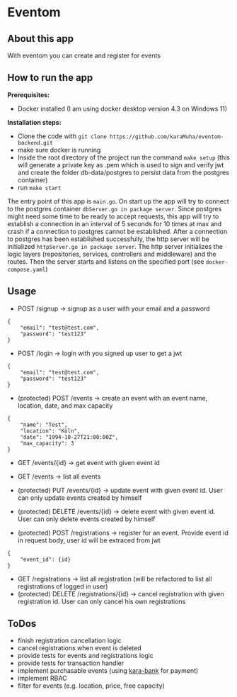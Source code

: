 # Eventom
## About this app
With eventom you can create and register for events
## How to run the app
**Prerequisites:**
- Docker installed (I am using docker desktop version 4.3 on Windows 11)

**Installation steps:**
- Clone the code with `git clone https://github.com/karaMuha/eventom-backend.git`
- make sure docker is running
- Inside the root directory of the project run the command `make setup` (this will generate a private key as .pem which is used to sign and verify jwt and create the folder db-data/postgres to persist data from the postgres container)
- run `make start`

The entry point of this app is `main.go`. On start up the app will try to connect to the postgres container `dbServer.go in package server`. Since postgres might need some time to be ready to accept requests, this app will try to establish a connection in an interval of 5 seconds for 10 times at max and crash if a connection to postgres cannot be established. After a connection to postgres has been established successfully, the http server will be initialized `httpServer.go in package server`. The http server initializes the logic layers (repositories, services, controllers and middleware) and the routes. Then the server starts and listens on the specified port (see `docker-compose.yaml`)

## Usage
- POST /signup -> signup as a user with your email and a password
```
{
    "email": "test@test.com",
    "password": "test123"
}
```
- POST /login -> login with you signed up user to get a jwt
```
{
    "email": "test@test.com",
    "password": "test123"
}
```
- (protected) POST /events -> create an event with an event name, location, date, and max capacity
```
{
    "name": "Test",
    "location": "Köln",
    "date": "1994-10-27T21:00:00Z",
    "max_capacity": 3
}
```
- GET /events/{id} -> get event with given event id
- GET /events -> list all events
- (protected) PUT /events/{id} -> update event with given event id. User can only update events created by himself
- (protected) DELETE /events/{id} -> delete event with given event id. User can only delete events created by himself

- (protected) POST /registrations -> register for an event. Provide event id in request body, user id will be extraced from jwt
```
{
    "event_id": {id}
}
```
- GET /registrations -> list all registration (will be refactored to list all registrations of logged in user)
- (protected) DELETE /registrations/{id} -> cancel registration with given registration id. User can only cancel his own registrations

## ToDos
- finish registration cancellation logic
- cancel registrations when event is deleted
- provide tests for events and registrations logic
- provide tests for transaction handler
- implement purchasable events (using [kara-bank](https://github.com/karaMuha/kara-bank) for payment)
- implement RBAC
- filter for events (e.g. location, price, free capacity)